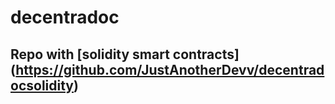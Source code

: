 # decentradoc


## Repo with [solidity smart contracts] (https://github.com/JustAnotherDevv/decentradocsolidity)
